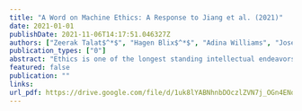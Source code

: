 ```yaml
---
title: "A Word on Machine Ethics: A Response to Jiang et al. (2021)"
date: 2021-01-01
publishDate: 2021-11-06T14:17:51.046327Z
authors: ["Zeerak Talat$^*$", "Hagen Blix$^*$", "Adina Williams", "Josef Valvoda", "Maya Indira Ganesh", "Ryan Cotterell"]
publication_types: ["0"]
abstract: "Ethics is one of the longest standing intellectual endeavors of humanity. In recent years, the fields of AI and NLP have attempted to wrangle with how learning systems that interact with humans should be constrained to behave ethically. One proposal in this vein is the construction of morality models that can take in arbitrary text and output a moral judgment about the situation described. In this work, we focus on a single case study of the recently proposed Delphi model and offer a critique of the project’s proposed method of automating morality judgments. Through an analysis of Delphi, we examine broader issues that would be applicable to any similar attempt. We conclude with a discussion of how machine ethics could usefully proceed, by focusing on current and near-future uses of technology, in a way that centers around transparency, democratic values, and allows for straightforward accountability."
featured: false
publication: ""
links:
url_pdf: https://drive.google.com/file/d/1uk8lYABNhnbDOczlZVN7j_OGn4ENoBv1/view?usp=sharing
---
```


